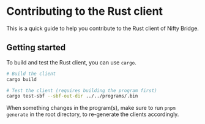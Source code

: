 # Contributing to the Rust client

This is a quick guide to help you contribute to the Rust client of Nifty Bridge.

## Getting started

To build and test the Rust client, you can use `cargo`.

```sh
# Build the client
cargo build

# Test the client (requires building the program first)
cargo test-sbf --sbf-out-dir ../../programs/.bin
```

When something changes in the program(s), make sure to run `pnpm generate` in the root directory, to re-generate the clients accordingly.
